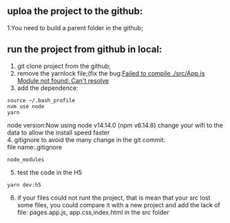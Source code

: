 ## uploa the project to the github:  
1.You need to build a parent folder in the github;  



## run the project from github in local:  
1. git clone project  from the github;  
2. remove the yarnlock file;(fix the bug:[Failed to compile ./src/App.js Module not found: Can't resolve](https://stackoverflow.com/questions/48767118/failed-to-compile-src-app-js-module-not-found-cant-resolve)
3. add the dependence:  
```
source ~/.bash_profile 
nvm use node  
yarn
```
node version:Now using node v14.14.0 (npm v6.14.8) 
change your wifi to the data to allow the install speed faster  
4. gitignore to avoid the many change in the git commit:  
file name:.gitignore
```
node_modules
```
5. test the code in the H5  
```
yarn dev:h5 
```
6. if your files could not runt the project, that is mean that your src lost some files, you could compare it with a new project and add the lack of file: pages.app.js, app.css,index.html in the src folder